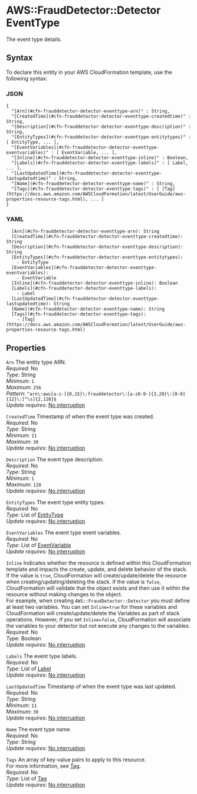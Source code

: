 # AWS::FraudDetector::Detector EventType<a name="aws-properties-frauddetector-detector-eventtype"></a>

The event type details\.

## Syntax<a name="aws-properties-frauddetector-detector-eventtype-syntax"></a>

To declare this entity in your AWS CloudFormation template, use the following syntax:

### JSON<a name="aws-properties-frauddetector-detector-eventtype-syntax.json"></a>

```
{
  "[Arn](#cfn-frauddetector-detector-eventtype-arn)" : String,
  "[CreatedTime](#cfn-frauddetector-detector-eventtype-createdtime)" : String,
  "[Description](#cfn-frauddetector-detector-eventtype-description)" : String,
  "[EntityTypes](#cfn-frauddetector-detector-eventtype-entitytypes)" : [ EntityType, ... ],
  "[EventVariables](#cfn-frauddetector-detector-eventtype-eventvariables)" : [ EventVariable, ... ],
  "[Inline](#cfn-frauddetector-detector-eventtype-inline)" : Boolean,
  "[Labels](#cfn-frauddetector-detector-eventtype-labels)" : [ Label, ... ],
  "[LastUpdatedTime](#cfn-frauddetector-detector-eventtype-lastupdatedtime)" : String,
  "[Name](#cfn-frauddetector-detector-eventtype-name)" : String,
  "[Tags](#cfn-frauddetector-detector-eventtype-tags)" : [ [Tag](https://docs.aws.amazon.com/AWSCloudFormation/latest/UserGuide/aws-properties-resource-tags.html), ... ]
}
```

### YAML<a name="aws-properties-frauddetector-detector-eventtype-syntax.yaml"></a>

```
  [Arn](#cfn-frauddetector-detector-eventtype-arn): String
  [CreatedTime](#cfn-frauddetector-detector-eventtype-createdtime): String
  [Description](#cfn-frauddetector-detector-eventtype-description): String
  [EntityTypes](#cfn-frauddetector-detector-eventtype-entitytypes):
    - EntityType
  [EventVariables](#cfn-frauddetector-detector-eventtype-eventvariables):
    - EventVariable
  [Inline](#cfn-frauddetector-detector-eventtype-inline): Boolean
  [Labels](#cfn-frauddetector-detector-eventtype-labels):
    - Label
  [LastUpdatedTime](#cfn-frauddetector-detector-eventtype-lastupdatedtime): String
  [Name](#cfn-frauddetector-detector-eventtype-name): String
  [Tags](#cfn-frauddetector-detector-eventtype-tags):
    - [Tag](https://docs.aws.amazon.com/AWSCloudFormation/latest/UserGuide/aws-properties-resource-tags.html)
```

## Properties<a name="aws-properties-frauddetector-detector-eventtype-properties"></a>

`Arn` <a name="cfn-frauddetector-detector-eventtype-arn"></a>
The entity type ARN\.  
_Required_: No  
_Type_: String  
_Minimum_: `1`  
_Maximum_: `256`  
_Pattern_: `^arn\:aws[a-z-]{0,15}\:frauddetector\:[a-z0-9-]{3,20}\:[0-9]{12}\:[^\s]{2,128}$`  
_Update requires_: [No interruption](https://docs.aws.amazon.com/AWSCloudFormation/latest/UserGuide/using-cfn-updating-stacks-update-behaviors.html#update-no-interrupt)

`CreatedTime` <a name="cfn-frauddetector-detector-eventtype-createdtime"></a>
Timestamp of when the event type was created\.  
_Required_: No  
_Type_: String  
_Minimum_: `11`  
_Maximum_: `30`  
_Update requires_: [No interruption](https://docs.aws.amazon.com/AWSCloudFormation/latest/UserGuide/using-cfn-updating-stacks-update-behaviors.html#update-no-interrupt)

`Description` <a name="cfn-frauddetector-detector-eventtype-description"></a>
The event type description\.  
_Required_: No  
_Type_: String  
_Minimum_: `1`  
_Maximum_: `128`  
_Update requires_: [No interruption](https://docs.aws.amazon.com/AWSCloudFormation/latest/UserGuide/using-cfn-updating-stacks-update-behaviors.html#update-no-interrupt)

`EntityTypes` <a name="cfn-frauddetector-detector-eventtype-entitytypes"></a>
The event type entity types\.  
_Required_: No  
_Type_: List of [EntityType](aws-properties-frauddetector-detector-entitytype.md)  
_Update requires_: [No interruption](https://docs.aws.amazon.com/AWSCloudFormation/latest/UserGuide/using-cfn-updating-stacks-update-behaviors.html#update-no-interrupt)

`EventVariables` <a name="cfn-frauddetector-detector-eventtype-eventvariables"></a>
The event type event variables\.  
_Required_: No  
_Type_: List of [EventVariable](aws-properties-frauddetector-detector-eventvariable.md)  
_Update requires_: [No interruption](https://docs.aws.amazon.com/AWSCloudFormation/latest/UserGuide/using-cfn-updating-stacks-update-behaviors.html#update-no-interrupt)

`Inline` <a name="cfn-frauddetector-detector-eventtype-inline"></a>
Indicates whether the resource is defined within this CloudFormation template and impacts the create, update, and delete behavior of the stack\. If the value is `true`, CloudFormation will create/update/delete the resource when creating/updating/deleting the stack\. If the value is `false`, CloudFormation will validate that the object exists and then use it within the resource without making changes to the object\.  
For example, when creating `AWS::FraudDetector::Detector` you must define at least two variables\. You can set `Inline=true` for these variables and CloudFormation will create/update/delete the Variables as part of stack operations\. However, if you set `Inline=false`, CloudFormation will associate the variables to your detector but not execute any changes to the variables\.  
_Required_: No  
_Type_: Boolean  
_Update requires_: [No interruption](https://docs.aws.amazon.com/AWSCloudFormation/latest/UserGuide/using-cfn-updating-stacks-update-behaviors.html#update-no-interrupt)

`Labels` <a name="cfn-frauddetector-detector-eventtype-labels"></a>
The event type labels\.  
_Required_: No  
_Type_: List of [Label](aws-properties-frauddetector-detector-label.md)  
_Update requires_: [No interruption](https://docs.aws.amazon.com/AWSCloudFormation/latest/UserGuide/using-cfn-updating-stacks-update-behaviors.html#update-no-interrupt)

`LastUpdatedTime` <a name="cfn-frauddetector-detector-eventtype-lastupdatedtime"></a>
Timestamp of when the event type was last updated\.  
_Required_: No  
_Type_: String  
_Minimum_: `11`  
_Maximum_: `30`  
_Update requires_: [No interruption](https://docs.aws.amazon.com/AWSCloudFormation/latest/UserGuide/using-cfn-updating-stacks-update-behaviors.html#update-no-interrupt)

`Name` <a name="cfn-frauddetector-detector-eventtype-name"></a>
The event type name\.  
_Required_: No  
_Type_: String  
_Update requires_: [No interruption](https://docs.aws.amazon.com/AWSCloudFormation/latest/UserGuide/using-cfn-updating-stacks-update-behaviors.html#update-no-interrupt)

`Tags` <a name="cfn-frauddetector-detector-eventtype-tags"></a>
An array of key\-value pairs to apply to this resource\.  
For more information, see [Tag](https://docs.aws.amazon.com/AWSCloudFormation/latest/UserGuide/aws-properties-resource-tags.html)\.  
_Required_: No  
_Type_: List of [Tag](https://docs.aws.amazon.com/AWSCloudFormation/latest/UserGuide/aws-properties-resource-tags.html)  
_Update requires_: [No interruption](https://docs.aws.amazon.com/AWSCloudFormation/latest/UserGuide/using-cfn-updating-stacks-update-behaviors.html#update-no-interrupt)
